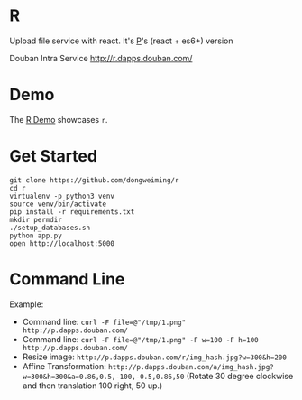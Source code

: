 # R

Upload file service with react. It's [P](https://github.com/qingfeng/p)'s (react + es6+) version

Douban Intra Service http://r.dapps.douban.com/

# Demo

The [R Demo](https://vast-brushlands-4477.herokuapp.com) showcases `r`.

# Get Started

```shell
git clone https://github.com/dongweiming/r
cd r
virtualenv -p python3 venv
source venv/bin/activate
pip install -r requirements.txt
mkdir permdir
./setup_databases.sh
python app.py
open http://localhost:5000
```

# Command Line

Example:

* Command line: ``curl -F file=@"/tmp/1.png" http://p.dapps.douban.com/``
* Command line: ``curl -F file=@"/tmp/1.png" -F w=100 -F h=100 http://p.dapps.douban.com/``
* Resize image: ``http://p.dapps.douban.com/r/img_hash.jpg?w=300&h=200``
* Affine Transformation:
  ``http://p.dapps.douban.com/a/img_hash.jpg?w=300&h=300&a=0.86,0.5,-100,-0.5,0.86,50``
  (Rotate 30 degree clockwise and then translation 100 right, 50 up.)
